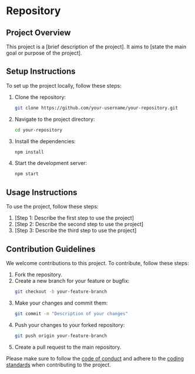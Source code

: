 # Repository

## Project Overview

This project is a [brief description of the project]. It aims to [state the main goal or purpose of the project].

## Setup Instructions

To set up the project locally, follow these steps:

1. Clone the repository:
   ```sh
   git clone https://github.com/your-username/your-repository.git
   ```
2. Navigate to the project directory:
   ```sh
   cd your-repository
   ```
3. Install the dependencies:
   ```sh
   npm install
   ```
4. Start the development server:
   ```sh
   npm start
   ```

## Usage Instructions

To use the project, follow these steps:

1. [Step 1: Describe the first step to use the project]
2. [Step 2: Describe the second step to use the project]
3. [Step 3: Describe the third step to use the project]

## Contribution Guidelines

We welcome contributions to this project. To contribute, follow these steps:

1. Fork the repository.
2. Create a new branch for your feature or bugfix:
   ```sh
   git checkout -b your-feature-branch
   ```
3. Make your changes and commit them:
   ```sh
   git commit -m "Description of your changes"
   ```
4. Push your changes to your forked repository:
   ```sh
   git push origin your-feature-branch
   ```
5. Create a pull request to the main repository.

Please make sure to follow the [code of conduct](CODE_OF_CONDUCT.md) and adhere to the [coding standards](CODING_STANDARDS.md) when contributing to the project.
